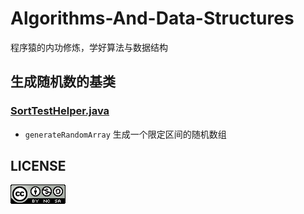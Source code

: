 # Algorithms-And-Data-Structures
程序猿的内功修炼，学好算法与数据结构

## 生成随机数的基类

### [SortTestHelper.java](code/edu/maskleo/basic/SortTestHelper.java)

- `generateRandomArray` 生成一个限定区间的随机数组


## LICENSE

![](LICENSE.png)